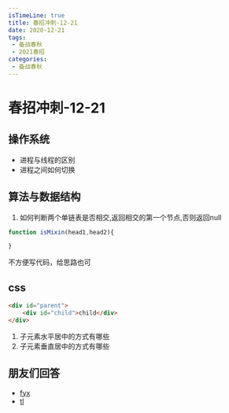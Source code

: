 ```yaml
---
isTimeLine: true
title: 春招冲刺-12-21
date: 2020-12-21
tags:
 - 备战春秋
 - 2021春招
categories:
 - 备战春秋
---
```

# 春招冲刺-12-21

## 操作系统
* 进程与线程的区别
* 进程之间如何切换

## 算法与数据结构
1. 如何判断两个单链表是否相交,返回相交的第一个节点,否则返回null
```js
function isMixin(head1,head2){

}
```

不方便写代码，给思路也可

## css
```html
<div id="parent">
    <div id="child">child</div>
</div>
```

1. 子元素水平居中的方式有哪些
2. 子元素垂直居中的方式有哪些

## 朋友们回答
* [fyx](https://www.cnblogs.com/banshanliang/p/14186373.html)
* [tl](https://juejin.cn/post/6908709010271109128)

<comment/>
<tongji/>